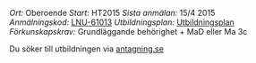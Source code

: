 *Ort:* Oberoende
*Start:* HT2015
*Sista anmälan:* 15/4 2015
*Anmälningskod:* [LNU-61013](https://www.antagning.se/se/search?period=HT_2015&freeText=+LNU-61013)
*Utbildningsplan:* [Utbildningsplan](http://api.kursinfo.lnu.se/GenerateDocument.ashx?templatetype=programmesyllabus&revision=1&code=NGUDM&documenttype=pdf&lang=sv)
*Förkunskapskrav:* Grundläggande behörighet + MaD eller Ma 3c

Du söker till utbildningen via [antagning.se](http://antagning.se)
